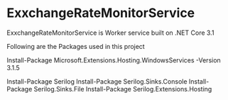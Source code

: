 # ExxchangeRateMonitorService
ExxchangeRateMonitorService is Worker service built on .NET Core 3.1

Following are the Packages used in this project

Install-Package Microsoft.Extensions.Hosting.WindowsServices -Version 3.1.5

Install-Package Serilog
Install-Package Serilog.Sinks.Console
Install-Package Serilog.Sinks.File
Install-Package Serilog.Extensions.Hosting

